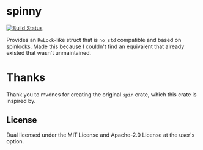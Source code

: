 # spinny

[![Build Status](https://dev.azure.com/jtnunley01/Beetle/_apis/build/status/not-a-seagull.spinny?branchName=master)](https://dev.azure.com/jtnunley01/Beetle/_build/latest?definitionId=6&branchName=master)

Provides an `RwLock`-like struct that is `no_std` compatible and based on spinlocks. Made this because I couldn't find an equivalent that already existed that wasn't unmaintained.

# Thanks

Thank you to mvdnes for creating the original `spin` crate, which this crate is inspired by.

## License

Dual licensed under the MIT License and Apache-2.0 License at the user's option.

